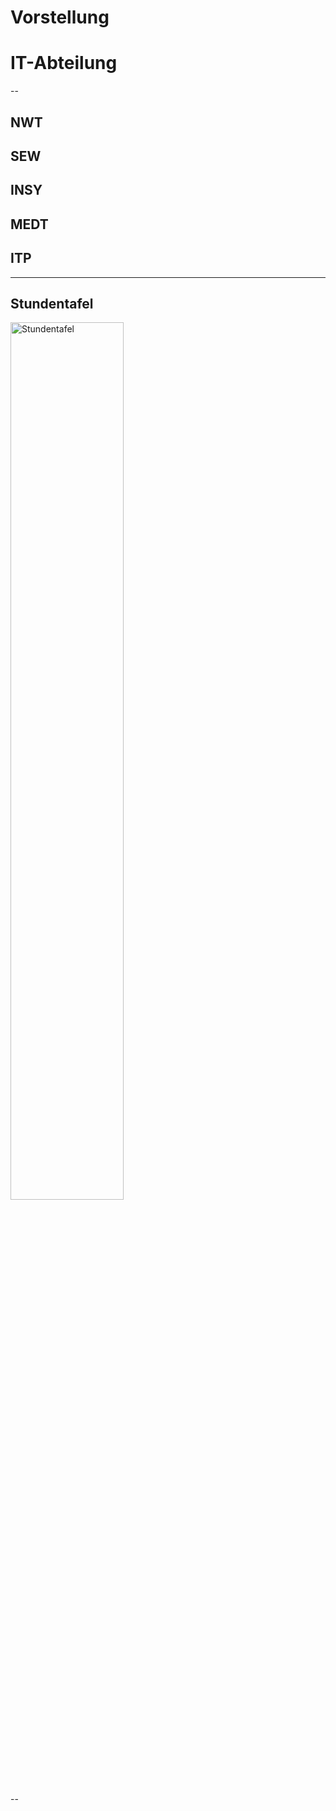 # Vorstellung
# IT-Abteilung

--

## NWT
## SEW
## INSY
## MEDT
## ITP

---

## Stundentafel

<img src="https://user-images.githubusercontent.com/83589796/202418485-1abe0253-15bb-4995-967e-cfc67f5543e4.png" alt="Stundentafel" width="60%"/>

--

